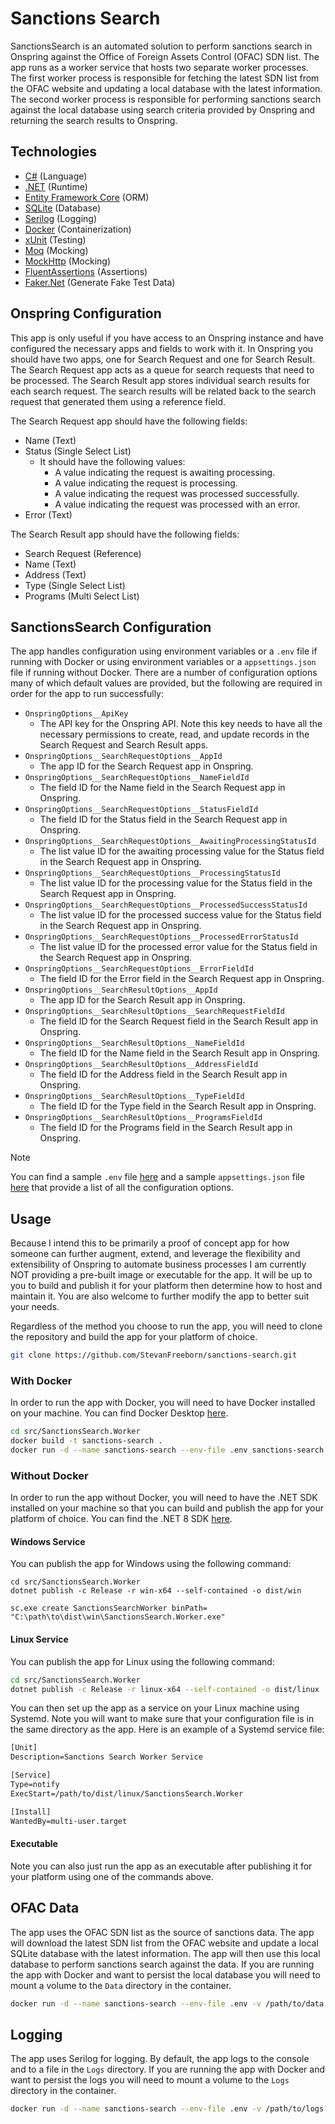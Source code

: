 # Sanctions Search

SanctionsSearch is an automated solution to perform sanctions search in Onspring against the Office of Foreign Assets Control (OFAC) SDN list. The app runs as a worker service that hosts two separate worker processes. The first worker process is responsible for fetching the latest SDN list from the OFAC website and updating a local database with the latest information. The second worker process is responsible for performing sanctions search against the local database using search criteria provided by Onspring and returning the search results to Onspring.

## Technologies

- [C#](https://docs.microsoft.com/en-us/dotnet/csharp/) (Language)
- [.NET](https://dotnet.microsoft.com/) (Runtime)
- [Entity Framework Core](https://docs.microsoft.com/en-us/ef/core/) (ORM)
- [SQLite](https://www.sqlite.org/index.html) (Database)
- [Serilog](https://serilog.net/) (Logging)
- [Docker](https://www.docker.com/) (Containerization)
- [xUnit](https://xunit.net/) (Testing)
- [Moq](https://github.com/devlooped/moq) (Mocking)
- [MockHttp](https://github.com/richardszalay/mockhttp) (Mocking)
- [FluentAssertions](https://fluentassertions.com/) (Assertions)
- [Faker.Net](https://keyizhang.com/Faker.Net/) (Generate Fake Test Data)

## Onspring Configuration

This app is only useful if you have access to an Onspring instance and have configured the necessary apps and fields to work with it. In Onspring you should have two apps, one for Search Request and one for Search Result. The Search Request app acts as a queue for search requests that need to be processed. The Search Result app stores individual search results for each search request. The search results will be related back to the search request that generated them using a reference field.

The Search Request app should have the following fields:

- Name (Text)
- Status (Single Select List)
  - It should have the following values:
    - A value indicating the request is awaiting processing.
    - A value indicating the request is processing.
    - A value indicating the request was processed successfully.
    - A value indicating the request was processed with an error.
- Error (Text)

The Search Result app should have the following fields:

- Search Request (Reference)
- Name (Text)
- Address (Text)
- Type (Single Select List)
- Programs (Multi Select List)

## SanctionsSearch Configuration

The app handles configuration using environment variables or a `.env` file if running with Docker or using environment variables or a `appsettings.json` file if running without Docker. There are a number of configuration options many of which default values are provided, but the following are required in order for the app to run successfully:

- `OnspringOptions__ApiKey`
  - The API key for the Onspring API. Note this key needs to have all the necessary permissions to create, read, and update records in the Search Request and Search Result apps.
- `OnspringOptions__SearchRequestOptions__AppId`
  - The app ID for the Search Request app in Onspring.
- `OnspringOptions__SearchRequestOptions__NameFieldId`
  - The field ID for the Name field in the Search Request app in Onspring.
- `OnspringOptions__SearchRequestOptions__StatusFieldId`
  - The field ID for the Status field in the Search Request app in Onspring.
- `OnspringOptions__SearchRequestOptions__AwaitingProcessingStatusId`
  - The list value ID for the awaiting processing value for the Status field in the Search Request app in Onspring.
- `OnspringOptions__SearchRequestOptions__ProcessingStatusId`
  - The list value ID for the processing value for the Status field in the Search Request app in Onspring.
- `OnspringOptions__SearchRequestOptions__ProcessedSuccessStatusId`
  - The list value ID for the processed success value for the Status field in the Search Request app in Onspring.
- `OnspringOptions__SearchRequestOptions__ProcessedErrorStatusId`
  - The list value ID for the processed error value for the Status field in the Search Request app in Onspring.
- `OnspringOptions__SearchRequestOptions__ErrorFieldId`
  - The field ID for the Error field in the Search Request app in Onspring.
- `OnspringOptions__SearchResultOptions__AppId`
  - The app ID for the Search Result app in Onspring.
- `OnspringOptions__SearchResultOptions__SearchRequestFieldId`
  - The field ID for the Search Request field in the Search Result app in Onspring.
- `OnspringOptions__SearchResultOptions__NameFieldId`
  - The field ID for the Name field in the Search Result app in Onspring.
- `OnspringOptions__SearchResultOptions__AddressFieldId`
  - The field ID for the Address field in the Search Result app in Onspring.
- `OnspringOptions__SearchResultOptions__TypeFieldId`
  - The field ID for the Type field in the Search Result app in Onspring.
- `OnspringOptions__SearchResultOptions__ProgramsFieldId`
  - The field ID for the Programs field in the Search Result app in Onspring.

> [!NOTE]
> You can find a sample `.env` file [here](./src/SanctionsSearch.Worker/example.env) and a sample `appsettings.json` file [here](./src/SanctionsSearch.Worker/appsettings.Example.json) that provide a list of all the configuration options.

## Usage

Because I intend this to be primarily a proof of concept app for how someone can further augment, extend, and leverage the flexibility and extensibility of Onspring to automate business processes I am currently NOT providing a pre-built image or executable for the app. It will be up to you to build and publish it for your platform then determine how to host and maintain it. You are also welcome to further modify the app to better suit your needs.

Regardless of the method you choose to run the app, you will need to clone the repository and build the app for your platform of choice.

```sh
git clone https://github.com/StevanFreeborn/sanctions-search.git
```

### With Docker

In order to run the app with Docker, you will need to have Docker installed on your machine. You can find Docker Desktop [here](https://www.docker.com/products/docker-desktop).

```sh
cd src/SanctionsSearch.Worker
docker build -t sanctions-search .
docker run -d --name sanctions-search --env-file .env sanctions-search
```

### Without Docker

In order to run the app without Docker, you will need to have the .NET SDK installed on your machine so that you can build and publish the app for your platform of choice. You can find the .NET 8 SDK [here](https://dotnet.microsoft.com/download/dotnet/8.0).

#### Windows Service

You can publish the app for Windows using the following command:

```pwsh
cd src/SanctionsSearch.Worker
dotnet publish -c Release -r win-x64 --self-contained -o dist/win
```

```pwsh
sc.exe create SanctionsSearchWorker binPath= "C:\path\to\dist\win\SanctionsSearch.Worker.exe"
```

#### Linux Service

You can publish the app for Linux using the following command:

```sh
cd src/SanctionsSearch.Worker
dotnet publish -c Release -r linux-x64 --self-contained -o dist/linux
```

You can then set up the app as a service on your Linux machine using Systemd. Note you will want to make sure that your configuration file is in the same directory as the app. Here is an example of a Systemd service file:

```txt
[Unit]
Description=Sanctions Search Worker Service

[Service]
Type=notify
ExecStart=/path/to/dist/linux/SanctionsSearch.Worker

[Install]
WantedBy=multi-user.target
```

#### Executable

Note you can also just run the app as an executable after publishing it for your platform using one of the commands above.

## OFAC Data

The app uses the OFAC SDN list as the source of sanctions data. The app will download the latest SDN list from the OFAC website and update a local SQLite database with the latest information. The app will then use this local database to perform sanctions search against the data. If you are running the app with Docker and want to persist the local database you will need to mount a volume to the `Data` directory in the container.

```sh
docker run -d --name sanctions-search --env-file .env -v /path/to/data:/app/Data sanctions-search
```

## Logging

The app uses Serilog for logging. By default, the app logs to the console and to a file in the `Logs` directory. If you are running the app with Docker and want to persist the logs you will need to mount a volume to the `Logs` directory in the container.

```sh
docker run -d --name sanctions-search --env-file .env -v /path/to/logs:/app/Logs sanctions-search
```
